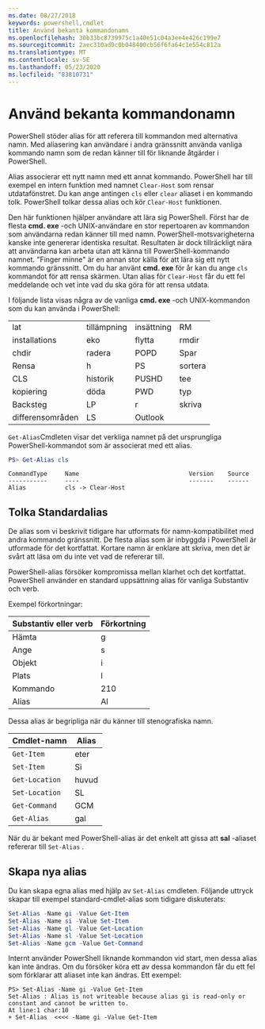 ```yaml
---
ms.date: 08/27/2018
keywords: powershell,cmdlet
title: Använd bekanta kommandonamn
ms.openlocfilehash: 30b33bc8739975c1a40e51c04a3ee4e426c199e7
ms.sourcegitcommit: 2aec310ad0c0b048400cb56f6fa64c1e554c812a
ms.translationtype: MT
ms.contentlocale: sv-SE
ms.lasthandoff: 05/23/2020
ms.locfileid: "83810731"
---
```

# <a name="using-familiar-command-names"></a>Använd bekanta kommandonamn

PowerShell stöder alias för att referera till kommandon med alternativa namn. Med aliasering kan användare i andra gränssnitt använda vanliga kommando namn som de redan känner till för liknande åtgärder i PowerShell.

Alias associerar ett nytt namn med ett annat kommando. PowerShell har till exempel en intern funktion med namnet `Clear-Host` som rensar utdatafönstret. Du kan ange antingen `cls` eller `clear` aliaset i en kommando tolk. PowerShell tolkar dessa alias och kör `Clear-Host` funktionen.

Den här funktionen hjälper användare att lära sig PowerShell. Först har de flesta **cmd. exe** -och UNIX-användare en stor repertoaren av kommandon som användarna redan känner till med namn. PowerShell-motsvarigheterna kanske inte genererar identiska resultat. Resultaten är dock tillräckligt nära att användarna kan arbeta utan att känna till PowerShell-kommando namnet. "Finger minne" är en annan stor källa för att lära sig ett nytt kommando gränssnitt. Om du har använt **cmd. exe** för år kan du ange `cls` kommandot för att rensa skärmen. Utan alias för `Clear-Host` får du ett fel meddelande och vet inte vad du ska göra för att rensa utdata.

I följande lista visas några av de vanliga **cmd. exe** -och UNIX-kommandon som du kan använda i PowerShell:

|||||
|-|-|-|-|
|lat|tillämpning|insättning|RM|
|installations|eko|flytta|rmdir|
|chdir|radera|POPD|Spar|
|Rensa|h|PS|sortera|
|CLS|historik|PUSHD|tee|
|kopiering|döda|PWD|typ|
|Backsteg|LP|r|skriva|
|differensområden|LS|Outlook||

`Get-Alias`Cmdleten visar det verkliga namnet på det ursprungliga PowerShell-kommandot som är associerat med ett alias.

```powershell
PS> Get-Alias cls
```

```Output
CommandType     Name                               Version    Source
-----------     ----                               -------    ------
Alias           cls -> Clear-Host
```

## <a name="interpreting-standard-aliases"></a>Tolka Standardalias

De alias som vi beskrivit tidigare har utformats för namn-kompatibilitet med andra kommando gränssnitt.
De flesta alias som är inbyggda i PowerShell är utformade för det kortfattat. Kortare namn är enklare att skriva, men det är svårt att läsa om du inte vet vad de refererar till.

PowerShell-alias försöker kompromissa mellan klarhet och det kortfattat. PowerShell använder en standard uppsättning alias för vanliga Substantiv och verb.

Exempel förkortningar:

| Substantiv eller verb | Förkortning |
|--------------|--------------|
| Hämta          | g            |
| Ange          | s            |
| Objekt         | i            |
| Plats     | l            |
| Kommando      | 210           |
| Alias        | Al           |

Dessa alias är begripliga när du känner till stenografiska namn.

| Cmdlet-namn    | Alias |
|----------------|-------|
| `Get-Item`     | eter    |
| `Set-Item`     | Si    |
| `Get-Location` | huvud    |
| `Set-Location` | SL    |
| `Get-Command`  | GCM   |
| `Get-Alias`    | gal   |

När du är bekant med PowerShell-alias är det enkelt att gissa att **sal** -aliaset refererar till `Set-Alias` .

## <a name="creating-new-aliases"></a>Skapa nya alias

Du kan skapa egna alias med hjälp av `Set-Alias` cmdleten. Följande uttryck skapar till exempel standard-cmdlet-alias som tidigare diskuterats:

```powershell
Set-Alias -Name gi -Value Get-Item
Set-Alias -Name si -Value Set-Item
Set-Alias -Name gl -Value Get-Location
Set-Alias -Name sl -Value Set-Location
Set-Alias -Name gcm -Value Get-Command
```

Internt använder PowerShell liknande kommandon vid start, men dessa alias kan inte ändras.
Om du försöker köra ett av dessa kommandon får du ett fel som förklarar att aliaset inte kan ändras. Ett exempel:

```
PS> Set-Alias -Name gi -Value Get-Item
Set-Alias : Alias is not writeable because alias gi is read-only or constant and cannot be written to.
At line:1 char:10
+ Set-Alias  <<<< -Name gi -Value Get-Item
```
